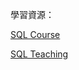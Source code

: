 學習資源：

[SQL Course](http://studybyyourself.com/seminar/sql/course/?lang=en)

[SQL Teaching](https://www.sqlteaching.com/)
